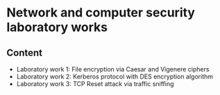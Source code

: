 # Network and computer security laboratory works

## Content
* Laboratory work 1: File encryption via Caesar and Vigenere ciphers
* Laboratory work 2: Kerberos protocol with DES encryption algorithm
* Laboratory work 3: TCP Reset attack via traffic sniffing
